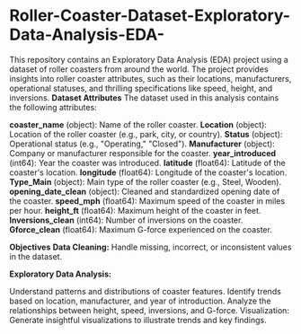 # Roller-Coaster-Dataset-Exploratory-Data-Analysis-EDA-
This repository contains an Exploratory Data Analysis (EDA) project using a dataset of roller coasters from around the world. The project provides insights into roller coaster attributes, such as their locations, manufacturers, operational statuses, and thrilling specifications like speed, height, and inversions.
**Dataset Attributes**
The dataset used in this analysis contains the following attributes:

**coaster_name** (object): Name of the roller coaster.
**Location** (object): Location of the roller coaster (e.g., park, city, or country).
**Status** (object): Operational status (e.g., "Operating," "Closed").
**Manufacturer** (object): Company or manufacturer responsible for the coaster.
**year_introduced** (int64): Year the coaster was introduced.
**latitude** (float64): Latitude of the coaster's location.
**longitude** (float64): Longitude of the coaster's location.
**Type_Main** (object): Main type of the roller coaster (e.g., Steel, Wooden).
**opening_date_clean** (object): Cleaned and standardized opening date of the coaster.
**speed_mph** (float64): Maximum speed of the coaster in miles per hour.
**height_ft** (float64): Maximum height of the coaster in feet.
**Inversions_clean** (int64): Number of inversions on the coaster.
**Gforce_clean** (float64): Maximum G-force experienced on the coaster.

**Objectives**
**Data Cleaning:** Handle missing, incorrect, or inconsistent values in the dataset.

**Exploratory Data Analysis:**

Understand patterns and distributions of coaster features.
Identify trends based on location, manufacturer, and year of introduction.
Analyze the relationships between height, speed, inversions, and G-force.
Visualization: Generate insightful visualizations to illustrate trends and key findings.
